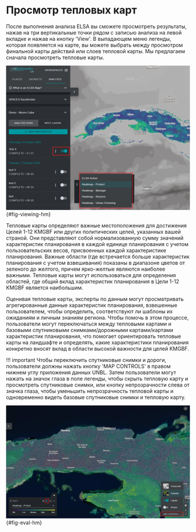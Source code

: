 # Просмотр тепловых карт

После выполнения анализа ELSA вы сможете просмотреть результаты, нажав на три вертикальные точки рядом с записью анализа на левой вкладке и нажав на кнопку 'View'. В выпадающем меню легенды, которая появляется на карте, вы можете выбрать между просмотром финальной карты действий или слоев тепловой карты. Мы предлагаем сначала просмотреть тепловые карты.

![Просмотр слоев тепловой карты](images/image016.png){#fig-viewing-hm}

Тепловые карты определяют важные местоположения для достижения Целей 1-12 KMGBF или других политических целей, указанных вашей страной. Они представляют собой нормализованную сумму значений характеристик планирования в каждой единице планирования с учетом пользовательских весов, присвоенных каждой характеристике планирования. Важные области (где встречается больше характеристик планирования с учетом взвешивания) показаны в диапазоне цветов от зеленого до желтого, причем ярко-желтые являются наиболее важными. Тепловые карты могут использоваться для определения областей, где общий вклад характеристик планирования в Цели 1-12 KMGBF является наибольшим.

Оценивая тепловые карты, эксперты по данным могут просматривать агрегированные данные характеристик планирования, взвешенные пользователем, чтобы определить, соответствуют ли шаблоны их ожиданиям и личным знаниям региона. Чтобы помочь в этом процессе, пользователи могут переключаться между тепловыми картами и базовыми спутниковыми снимками/дорожными картами/картами характеристик планирования, что помогает ориентировать тепловые карты на ландшафте и определять, какие характеристики планирования конкретно вносят вклад в области высокой важности для целей KMGBF.

!!! important
    Чтобы переключить спутниковые снимки и дороги, пользователи должны нажать кнопку 'MAP CONTROLS' в правом нижнем углу приложения данных UNBL. Затем пользователи могут нажать на значок глаза в поле легенды, чтобы скрыть тепловую карту и просмотреть спутниковые снимки, или кнопку непрозрачности слева от значка глаза, чтобы уменьшить непрозрачность тепловой карты и одновременно видеть базовые спутниковые снимки и тепловую карту.

![Оценка тепловых карт](images/image017.png){#fig-eval-hm}
